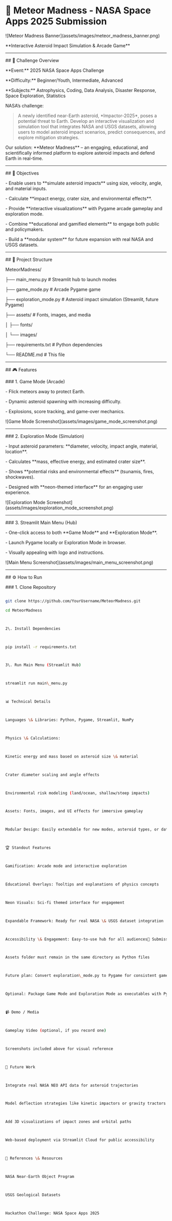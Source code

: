 
# 🌌 Meteor Madness - NASA Space Apps 2025 Submission



!\[Meteor Madness Banner](assets/images/meteor\_madness\_banner.png)



\*\*Interactive Asteroid Impact Simulation \& Arcade Game\*\*



---



\## 🚀 Challenge Overview



\*\*Event:\*\* 2025 NASA Space Apps Challenge  

\*\*Difficulty:\*\* Beginner/Youth, Intermediate, Advanced  

\*\*Subjects:\*\* Astrophysics, Coding, Data Analysis, Disaster Response, Space Exploration, Statistics  



NASA’s challenge:  

> A newly identified near-Earth asteroid, \*Impactor-2025\*, poses a potential threat to Earth. Develop an interactive visualization and simulation tool that integrates NASA and USGS datasets, allowing users to model asteroid impact scenarios, predict consequences, and explore mitigation strategies.



Our solution: \*\*Meteor Madness\*\* – an engaging, educational, and scientifically informed platform to explore asteroid impacts and defend Earth in real-time.



---



\## 🎯 Objectives



\- Enable users to \*\*simulate asteroid impacts\*\* using size, velocity, angle, and material inputs.  

\- Calculate \*\*impact energy, crater size, and environmental effects\*\*.  

\- Provide \*\*interactive visualizations\*\* with Pygame arcade gameplay and exploration mode.  

\- Combine \*\*educational and gamified elements\*\* to engage both public and policymakers.  

\- Build a \*\*modular system\*\* for future expansion with real NASA and USGS datasets.



---



\## 🧩 Project Structure



MeteorMadness/

├── main\_menu.py # Streamlit hub to launch modes

├── game\_mode.py # Arcade Pygame game

├── exploration\_mode.py # Asteroid impact simulation (Streamlit, future Pygame)

├── assets/ # Fonts, images, and media

│ ├── fonts/

│ └── images/

├── requirements.txt # Python dependencies

└── README.md # This file





---



\## 🎮 Features



\### 1. Game Mode (Arcade)



\- Flick meteors away to protect Earth.  

\- Dynamic asteroid spawning with increasing difficulty.  

\- Explosions, score tracking, and game-over mechanics.  



!\[Game Mode Screenshot](assets/images/game\_mode\_screenshot.png)



---



\### 2. Exploration Mode (Simulation)



\- Input asteroid parameters: \*\*diameter, velocity, impact angle, material, location\*\*.  

\- Calculates \*\*mass, effective energy, and estimated crater size\*\*.  

\- Shows \*\*potential risks and environmental effects\*\* (tsunamis, fires, shockwaves).  

\- Designed with \*\*neon-themed interface\*\* for an engaging user experience.  



!\[Exploration Mode Screenshot](assets/images/exploration\_mode\_screenshot.png)



---



\### 3. Streamlit Main Menu (Hub)



\- One-click access to both \*\*Game Mode\*\* and \*\*Exploration Mode\*\*.  

\- Launch Pygame locally or Exploration Mode in browser.  

\- Visually appealing with logo and instructions.  



!\[Main Menu Screenshot](assets/images/main\_menu\_screenshot.png)



---



\## ⚙️ How to Run



\### 1. Clone Repository

```bash

git clone https://github.com/YourUsername/MeteorMadness.git

cd MeteorMadness



2\. Install Dependencies



pip install -r requirements.txt



3\. Run Main Menu (Streamlit Hub)



streamlit run main\_menu.py



📊 Technical Details



Languages \& Libraries: Python, Pygame, Streamlit, NumPy



Physics \& Calculations:



Kinetic energy and mass based on asteroid size \& material



Crater diameter scaling and angle effects



Environmental risk modeling (land/ocean, shallow/steep impacts)



Assets: Fonts, images, and UI effects for immersive gameplay



Modular Design: Easily extendable for new modes, asteroid types, or datasets



🏆 Standout Features



Gamification: Arcade mode and interactive exploration



Educational Overlays: Tooltips and explanations of physics concepts



Neon Visuals: Sci-fi themed interface for engagement



Expandable Framework: Ready for real NASA \& USGS dataset integration



Accessibility \& Engagement: Easy-to-use hub for all audiences📂 Submission Notes



Assets folder must remain in the same directory as Python files



Future plan: Convert exploration\_mode.py to Pygame for consistent gameplay



Optional: Package Game Mode and Exploration Mode as executables with PyInstaller



📹 Demo / Media



Gameplay Video (optional, if you record one)



Screenshots included above for visual reference



🔮 Future Work



Integrate real NASA NEO API data for asteroid trajectories



Model deflection strategies like kinetic impactors or gravity tractors



Add 3D visualizations of impact zones and orbital paths



Web-based deployment via Streamlit Cloud for public accessibility



📝 References \& Resources



NASA Near-Earth Object Program



USGS Geological Datasets



Hackathon Challenge: NASA Space Apps 2025











